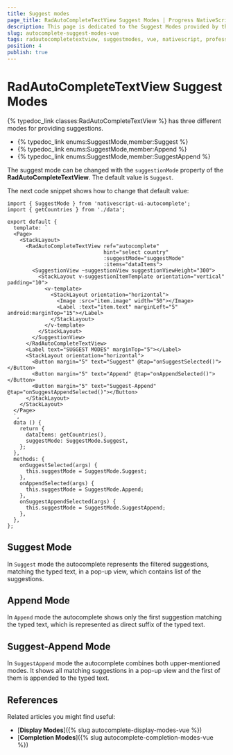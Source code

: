 ```yaml
---
title: Suggest modes
page_title: RadAutoCompleteTextView Suggest Modes | Progress NativeScript UI Documentation
description: This page is dedicated to the Suggest Modes provided by the RadAutoCompleteTextView control.
slug: autocomplete-suggest-modes-vue
tags: radautocompletetextview, suggestmodes, vue, nativescript, professional, ui
position: 4
publish: true
---
```


# RadAutoCompleteTextView Suggest Modes

{% typedoc_link classes:RadAutoCompleteTextView %} has three different modes for providing suggestions.

- {% typedoc_link enums:SuggestMode,member:Suggest %}
- {% typedoc_link enums:SuggestMode,member:Append %}
- {% typedoc_link enums:SuggestMode,member:SuggestAppend %}

The suggest mode can be changed with the `suggestionMode` property of the **RadAutoCompleteTextView**. The default value is `Suggest`.

The next code snippet shows how to change that default value:

```
import { SuggestMode } from 'nativescript-ui-autocomplete';
import { getCountries } from './data';

export default {
  template: `
  <Page>
    <StackLayout>
      <RadAutoCompleteTextView ref="autocomplete"
                               hint="select country"
                               :suggestMode="suggestMode"
                               :items="dataItems">
        <SuggestionView ~suggestionView suggestionViewHeight="300">
          <StackLayout v-suggestionItemTemplate orientation="vertical" padding="10">
            <v-template>
              <StackLayout orientation="horizontal">
                <Image :src="item.image" width="50"></Image>
                <Label :text="item.text" marginLeft="5" android:marginTop="15"></Label>
              </StackLayout>
            </v-template>
          </StackLayout>
        </SuggestionView>
      </RadAutoCompleteTextView>
      <Label text="SUGGEST MODES" marginTop="5"></Label>
      <StackLayout orientation="horizontal">
        <Button margin="5" text="Suggest" @tap="onSuggestSelected()"></Button>
        <Button margin="5" text="Append" @tap="onAppendSelected()"></Button>
        <Button margin="5" text="Suggest-Append" @tap="onSuggestAppendSelected()"></Button>
      </StackLayout>
    </StackLayout>
  </Page>
  `,
  data () {
    return {
      dataItems: getCountries(),
      suggestMode: SuggestMode.Suggest,
    };
  },
  methods: {
    onSuggestSelected(args) {
      this.suggestMode = SuggestMode.Suggest;
    },
    onAppendSelected(args) {
      this.suggestMode = SuggestMode.Append;
    },
    onSuggestAppendSelected(args) {
      this.suggestMode = SuggestMode.SuggestAppend;
    },
  },
};
```

## Suggest Mode

In `Suggest` mode the autocomplete represents the filtered suggestions, matching the typed text, in a pop-up view, which contains list of the suggestions.

## Append Mode
In `Append` mode the autocomplete shows only the first suggestion matching the typed text, which is represented as direct suffix of the typed text.

## Suggest-Append Mode
In `SuggestAppend` mode the autocomplete combines both upper-mentioned modes. It shows all matching suggestions in a pop-up view and the first of them is appended to the typed text.

## References

Related articles you might find useful:

* [**Display Modes**]({% slug autocomplete-display-modes-vue %})
* [**Completion Modes**]({% slug autocomplete-completion-modes-vue %})